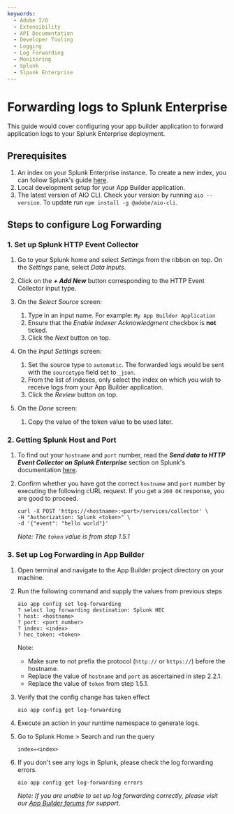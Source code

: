 ```yaml
---
keywords:
  - Adobe I/O
  - Extensibility
  - API Documentation
  - Developer Tooling
  - Logging
  - Log Forwarding
  - Monitoring
  - Splunk 
  - Slpunk Enterprise
---
```


# Forwarding logs to Splunk Enterprise

This guide would cover configuring your app builder application to forward application logs to your Splunk Enterprise deployment.

## Prerequisites

1. An index on your Splunk Enterprise instance. To create a new index, you can follow Splunk's guide [here](https://docs.splunk.com/Documentation/Splunk/8.2.4/Indexer/Setupmultipleindexes).
2. Local development setup for your App Builder application.
3. The latest version of AIO CLI. Check your version by running `aio --version`. To update run `npm install -g @adobe/aio-cli`.


## Steps to configure Log Forwarding

### 1. Set up Splunk HTTP Event Collector

1. Go to your Splunk home and select _Settings_ from the ribbon on top. On the _Settings_ pane, select _Data Inputs_.

2. Click on the **_+ Add New_** button corresponding to the HTTP Event Collector input type.

3. On the _Select Source_ screen:
   1. Type in an input name. For example: `My App Builder Application` 
   2. Ensure that the _Enable Indexer Acknowledgment_ checkbox is **not** ticked.
   3. Click the _Next_ button on top.

4. On the _Input Settings_ screen:
   1. Set the source type to `automatic`. The forwarded logs would be sent with the `sourcetype` field set to `_json`.
   2. From the list of indexes, only select the index on which you wish to receive logs from your App Builder application. 
   3. Click the _Review_ button on top.

5. On the _Done_ screen:
   1. Copy the value of the token value to be used later.


### 2. Getting Splunk Host and Port

1. To find out your `hostname` and `port` number, read the **_Send data to HTTP Event Collector on Splunk Enterprise_** section on Splunk's documentation [here](https://docs.splunk.com/Documentation/Splunk/8.2.4/Data/UsetheHTTPEventCollector#Send_data_to_HTTP_Event_Collector_on_Splunk_Enterprise). 

2. Confirm whether you have got the correct `hostname` and `port` number by executing the following cURL request. If you get a `200 OK` response, you are good to proceed.

   ```
   curl -X POST 'https://<hostname>:<port>/services/collector' \     
   -H "Authorization: Splunk <token>" \
   -d '{"event": "hello world"}'
   ```

   _Note: The `token` value is from step 1.5.1_


### 3. Set up Log Forwarding in App Builder

1. Open terminal and navigate to the App Builder project directory on your machine.

2. Run the following command and supply the values from previous steps

   ```
   aio app config set log-forwarding
   ? select log forwarding destination: Splunk HEC
   ? host: <hostname>
   ? port: <port_number>
   ? index: <index>
   ? hec_token: <token>
   ```

   Note:
   + Make sure to not prefix the protocol (`http://` or `https://`) before the hostname.
   + Replace the value of `hostname` and `port` as ascertained in step 2.2.1. 
   + Replace the value of `token`  from step 1.5.1.


3. Verify that the config change has taken effect 
   ```
   aio app config get log-forwarding
   ```

4. Execute an action in your runtime namespace to generate logs.

5. Go to Splunk Home > Search and run the query 
   ```
   index=<index>
   ```

6. If you don't see any logs in Splunk, please check the log forwarding errors.
   ```
   aio app config get log-forwarding errors
   ```

   _Note: If you are unable to set up log forwarding correctly, please visit our [App Builder forums](https://experienceleaguecommunities.adobe.com/t5/project-firefly/ct-p/project-firefly) for support._